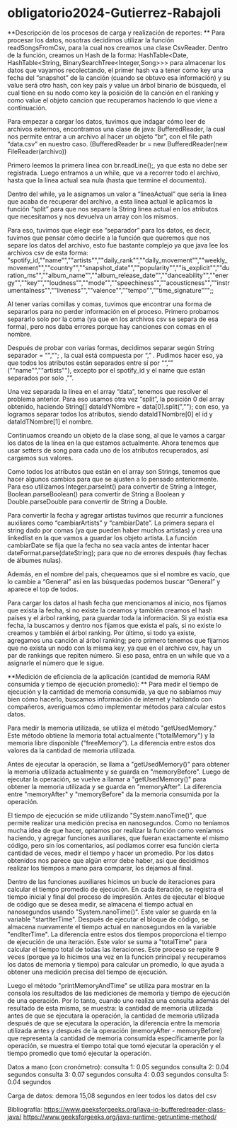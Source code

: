 # obligatorio2024-Gutierrez-Rabajoli
**Descripción de los procesos de carga y realización de reportes:
**
Para procesar los datos, nosotras decidimos utilizar la función readSongsFromCsv, para la cual nos creamos una clase CsvReader.
Dentro de la función, creamos un Hash de la forma: HashTable<Date, HashTable<String, BinarySearchTree<Integer,Song>>> para almacenar los datos que vayamos recolectando, el primer hash va a tener como key una fecha del “snapshot” de la canción (cuando se obtuvo esa información) y su value será otro hash, con key país y value un árbol binario de búsqueda, el cual tiene en su nodo como key la posición de la canción en el ranking y como value el objeto cancion que recuperamos haciendo lo que viene a continuación.

Para empezar a cargar los datos, tuvimos que indagar cómo leer de archivos externos, encontramos una clase de java: BufferedReader, la cual nos permite entrar a un archivo al hacer un objeto “br”, con el file path “data.csv” en nuestro caso. (BufferedReader br = new BufferedReader(new FileReader(archivo))

Primero leemos la primera línea con br.readLine();, ya que esta no debe ser registrada. Luego entramos a un while, que va a recorrer todo el archivo, hasta que la línea actual sea nula (hasta que termine el documento).

Dentro del while, ya le asignamos un valor a “lineaActual” que seria la linea que acaba de recuperar del archivo, a esta línea actual le aplicamos la función “split” para que nos separe la String linea actual en los atributos que necesitamos y nos devuelva un array con los mismos.

Para eso, tuvimos que elegir ese “separador” para los datos, es decir, tuvimos que pensar cómo decirle a la función que queremos que nos separe los datos del archivo, esto fue bastante complejo ya que java lee los archivos csv de esta forma:
"spotify_id,""name"",""artists"",""daily_rank"",""daily_movement"",""weekly_movement"",""country"",""snapshot_date"",""popularity"",""is_explicit"",""duration_ms"",""album_name"",""album_release_date"",""danceability"",""energy"",""key"",""loudness"",""mode"",""speechiness"",""acousticness"",""instrumentalness"",""liveness"",""valence"",""tempo"",""time_signature""";;

Al tener varias comillas y comas, tuvimos que encontrar una forma de separarlos para no perder información en el proceso. Primero probamos separarlo solo por la coma (ya que en los archivos csv se separa de esa forma), pero nos daba errores porque hay canciones con comas en el nombre.

Después de probar con varias formas, decidimos separar según String separador = "\",\""; , la cual está compuesta por “,” .
Pudimos hacer eso, ya que todos los atributos están separados entre sí por ““,”” (""name"",""artists""), excepto por el spotify_id y el name que están separados por solo ,””.

Una vez separada la línea en el array “data”, tenemos que resolver el problema anterior. Para eso usamos otra vez “split”, la posición 0 del array obtenido, haciendo String[] dataIdYNombre =
data[0].split(",\""); con eso, ya logramos separar todos los atributos, siendo dataIdTNombre[0] el id y dataIdTNombre[1] el nombre.

Continuamos creando un objeto de la clase song, al que le vamos a cargar los datos de la línea en la que estamos actualmente.
Ahora tenemos que usar setters de song para cada uno de los atributos recuperados, así cargamos sus valores.

Como todos los atributos que están en el array son Strings, tenemos que hacer algunos cambios para que se ajusten a lo pensado anteriormente. Para eso utilizamos Integer.parseInt() para convertir de String a Integer, Boolean.parseBoolean() para convertir de String a Boolean y Double.parseDouble para convertir de String a Double.

Para convertir la fecha y agregar artistas tuvimos que recurrir a funciones auxiliares como “cambiarArtists” y “cambiarDate”.
La primera separa el string dado por comas (ya que pueden haber muchos artistas) y crea una linkedlist en la que vamos a guardar los objeto artista.
La función cambiarDate se fija que la fecha no sea vacía antes de intentar hacer dateFormat.parse(dateString); para que no de errores después (hay fechas de álbumes nulas).

Además, en el nombre del país, chequeamos que si el nombre es vacío, que lo cambie a “General” así en las búsquedas podemos buscar “General” y aparece el top de todos.

Para cargar los datos al hash fecha que mencionamos al inicio, nos fijamos que exista la fecha, si no existe la creamos y también creamos el hash países y el árbol ranking, para guardar toda la información.
Si ya existía esa fecha, la buscamos y dentro nos fijamos que exista el país, si no existe lo creamos y también el árbol ranking.
Por último, si todo ya existe, agregamos una canción al árbol ranking; pero primero tenemos que fijarnos que no exista un nodo con la misma key, ya que en el archivo csv, hay un par de rankings que repiten número. Si eso pasa, entra en un while que va a asignarle el número que le sigue.

**Medición de eficiencia de la aplicación (cantidad de memoria RAM consumida y tiempo de ejecución promedio):
**
Para medir el tiempo de ejecución y la cantidad de memoria consumida, ya que no sabíamos muy bien cómo hacerlo, buscamos información de internet y hablando con compañeros, averiguamos cómo implementar métodos para calcular estos datos.

 Para medir la memoria utilizada, se utiliza el método "getUsedMemory." Este método obtiene la memoria total actualmente ("totalMemory") y la memoria libre disponible ("freeMemory"). La diferencia entre estos dos valores da la cantidad de memoria utilizada.
 
Antes de ejecutar la operación, se llama a "getUsedMemory()" para obtener la memoria utilizada actualmente y se guarda en "memoryBefore". Luego de ejecutar la operación, se vuelve a llamar a "getUsedMemory()" para obtener la memoria utilizada y se guarda en "memoryAfter". La diferencia entre "memoryAfter" y "memoryBefore" da la memoria consumida por la operación.
 
El tiempo de ejecución se mide utilizando "System.nanoTime()", que permite realizar una medición precisa en nanosegundos. 
Como no teníamos mucha idea de que hacer, optamos por realizar la función como veníamos haciendo, y agregar funciones auxiliares, que fueran exactamente el mismo código, pero sin los comentarios, así podíamos correr esa función cierta cantidad de veces, medir el tiempo y hacer un promedio. 
Por los datos obtenidos nos parece que algún error debe haber, así que decidimos realizar los tiempos a mano para comparar, los dejamos al final.

Dentro de las funciones auxiliares hicimos un bucle de iteraciones para calcular el tiempo promedio de ejecución. En cada iteración, se registra el tiempo inicial y final del proceso de impresión. Antes de ejecutar el bloque de código que se desea medir, se almacena el tiempo actual en nanosegundos usando "System.nanoTime()". Este valor se guarda en la variable "startIterTime". Después de ejecutar el bloque de código, se almacena nuevamente el tiempo actual en nanosegundos en la variable "endIterTime". La diferencia entre estos dos tiempos proporciona el tiempo de ejecución de una iteración. Este valor se suma a "totalTime" para calcular el tiempo total de todas las iteraciones. Este proceso se repite 9 veces (porque ya lo hicimos una vez en la funcion principal y recuperamos los datos de memoria y tiempo) para calcular un promedio, lo que ayuda a obtener una medición precisa del tiempo de ejecución.
 
Luego el método "printMemoryAndTime" se utiliza para mostrar en la consola los resultados de las mediciones de memoria y tiempo de ejecución de una operación. Por lo  tanto, cuando uno realiza una consulta además del resultado de esta misma, se muestra: la cantidad de memoria utilizada antes de que se ejecutara la operación,  la cantidad de memoria utilizada después de que se ejecutara la operación, la diferencia entre la memoria utilizada antes y después de la operación (memoryAfter - memoryBefore) que representa la cantidad de memoria consumida específicamente por la operación, se muestra el tiempo total que tomó ejecutar la operación y el tiempo promedio que tomó ejecutar la operación.

Datos a mano (con cronómetro):
consulta 1: 0.05 segundos 
consulta 2: 0.04 segundos 
consulta 3: 0.07 segundos 
consulta 4: 0.03 segundos 
consulta 5: 0.04 segundos

Carga de datos: demora 15,08 segundos en leer todos los datos del csv


Bibliografía:
https://www.geeksforgeeks.org/java-io-bufferedreader-class-java/
https://www.geeksforgeeks.org/java-runtime-getruntime-method/

